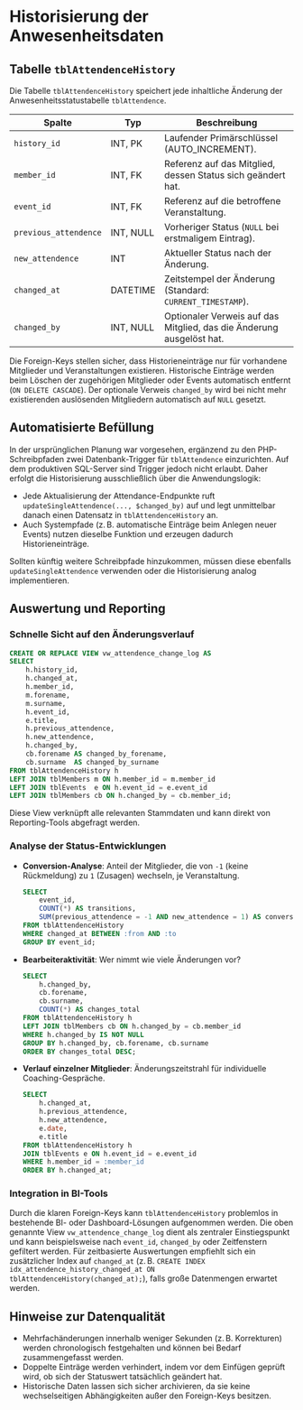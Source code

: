 # Historisierung der Anwesenheitsdaten

## Tabelle `tblAttendenceHistory`

Die Tabelle `tblAttendenceHistory` speichert jede inhaltliche Änderung der Anwesenheitsstatustabelle `tblAttendence`.

| Spalte                | Typ         | Beschreibung |
| --------------------- | ----------- | ------------ |
| `history_id`          | INT, PK     | Laufender Primärschlüssel (AUTO_INCREMENT).
| `member_id`           | INT, FK     | Referenz auf das Mitglied, dessen Status sich geändert hat.
| `event_id`            | INT, FK     | Referenz auf die betroffene Veranstaltung.
| `previous_attendence` | INT, NULL   | Vorheriger Status (`NULL` bei erstmaligem Eintrag).
| `new_attendence`      | INT         | Aktueller Status nach der Änderung.
| `changed_at`          | DATETIME    | Zeitstempel der Änderung (Standard: `CURRENT_TIMESTAMP`).
| `changed_by`          | INT, NULL   | Optionaler Verweis auf das Mitglied, das die Änderung ausgelöst hat.

Die Foreign-Keys stellen sicher, dass Historieneinträge nur für vorhandene Mitglieder und Veranstaltungen existieren. Historische Einträge werden beim Löschen der zugehörigen Mitglieder oder Events automatisch entfernt (`ON DELETE CASCADE`). Der optionale Verweis `changed_by` wird bei nicht mehr existierenden auslösenden Mitgliedern automatisch auf `NULL` gesetzt.

## Automatisierte Befüllung

In der ursprünglichen Planung war vorgesehen, ergänzend zu den PHP-Schreibpfaden zwei Datenbank-Trigger für `tblAttendence` einzurichten. Auf dem produktiven SQL-Server sind Trigger jedoch nicht erlaubt. Daher erfolgt die Historisierung ausschließlich über die Anwendungslogik:

- Jede Aktualisierung der Attendance-Endpunkte ruft `updateSingleAttendence(..., $changed_by)` auf und legt unmittelbar danach einen Datensatz in `tblAttendenceHistory` an.
- Auch Systempfade (z. B. automatische Einträge beim Anlegen neuer Events) nutzen dieselbe Funktion und erzeugen dadurch Historieneinträge.

Sollten künftig weitere Schreibpfade hinzukommen, müssen diese ebenfalls `updateSingleAttendence` verwenden oder die Historisierung analog implementieren.

## Auswertung und Reporting

### Schnelle Sicht auf den Änderungsverlauf

```sql
CREATE OR REPLACE VIEW vw_attendence_change_log AS
SELECT
    h.history_id,
    h.changed_at,
    h.member_id,
    m.forename,
    m.surname,
    h.event_id,
    e.title,
    h.previous_attendence,
    h.new_attendence,
    h.changed_by,
    cb.forename AS changed_by_forename,
    cb.surname  AS changed_by_surname
FROM tblAttendenceHistory h
LEFT JOIN tblMembers m ON h.member_id = m.member_id
LEFT JOIN tblEvents  e ON h.event_id = e.event_id
LEFT JOIN tblMembers cb ON h.changed_by = cb.member_id;
```

Diese View verknüpft alle relevanten Stammdaten und kann direkt von Reporting-Tools abgefragt werden.

### Analyse der Status-Entwicklungen

- **Conversion-Analyse**: Anteil der Mitglieder, die von `-1` (keine Rückmeldung) zu `1` (Zusagen) wechseln, je Veranstaltung.

  ```sql
  SELECT
      event_id,
      COUNT(*) AS transitions,
      SUM(previous_attendence = -1 AND new_attendence = 1) AS conversions
  FROM tblAttendenceHistory
  WHERE changed_at BETWEEN :from AND :to
  GROUP BY event_id;
  ```

- **Bearbeiteraktivität**: Wer nimmt wie viele Änderungen vor?

  ```sql
  SELECT
      h.changed_by,
      cb.forename,
      cb.surname,
      COUNT(*) AS changes_total
  FROM tblAttendenceHistory h
  LEFT JOIN tblMembers cb ON h.changed_by = cb.member_id
  WHERE h.changed_by IS NOT NULL
  GROUP BY h.changed_by, cb.forename, cb.surname
  ORDER BY changes_total DESC;
  ```

- **Verlauf einzelner Mitglieder**: Änderungszeitstrahl für individuelle Coaching-Gespräche.

  ```sql
  SELECT
      h.changed_at,
      h.previous_attendence,
      h.new_attendence,
      e.date,
      e.title
  FROM tblAttendenceHistory h
  JOIN tblEvents e ON h.event_id = e.event_id
  WHERE h.member_id = :member_id
  ORDER BY h.changed_at;
  ```

### Integration in BI-Tools

Durch die klaren Foreign-Keys kann `tblAttendenceHistory` problemlos in bestehende BI- oder Dashboard-Lösungen aufgenommen werden. Die oben genannte View `vw_attendence_change_log` dient als zentraler Einstiegspunkt und kann beispielsweise nach `event_id`, `changed_by` oder Zeitfenstern gefiltert werden. Für zeitbasierte Auswertungen empfiehlt sich ein zusätzlicher Index auf `changed_at` (z. B. `CREATE INDEX idx_attendence_history_changed_at ON tblAttendenceHistory(changed_at);`), falls große Datenmengen erwartet werden.

## Hinweise zur Datenqualität

- Mehrfachänderungen innerhalb weniger Sekunden (z. B. Korrekturen) werden chronologisch festgehalten und können bei Bedarf zusammengefasst werden.
- Doppelte Einträge werden verhindert, indem vor dem Einfügen geprüft wird, ob sich der Statuswert tatsächlich geändert hat.
- Historische Daten lassen sich sicher archivieren, da sie keine wechselseitigen Abhängigkeiten außer den Foreign-Keys besitzen.
